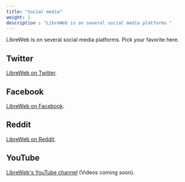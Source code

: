 ```yaml
---
title: "Social media"
weight: 1
description : "LibreWeb is on several social media platforms."
---
```


LibreWeb is on several social media platforms. Pick your favorite here.

## <i class="fab fa-twitter"></i> Twitter

[LibreWeb on Twitter](https://twitter.com/LibreWebOrg).

## <i class="fab fa-facebook-f"></i> Facebook

[LibreWeb on Facebook](https://www.facebook.com/LibreWeb.org).

## <i class="fab fa-reddit-alien"></i> Reddit

[LibreWeb on Reddit](https://www.reddit.com/r/libreweb/).

## <i class="fab fa-youtube"></i> YouTube 

[LibreWeb's YouTube channel](https://www.youtube.com/channel/UC1wZpYca2iu4pJ3bhZ3azcw) (Videos coming soon).
